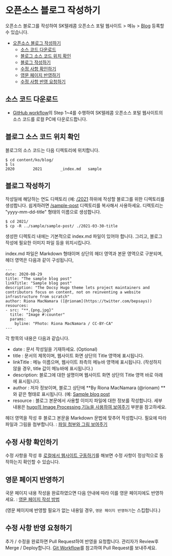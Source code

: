 # 오픈소스 블로그 작성하기

오픈소스 블로그를 작성하여 SK텔레콤 오픈소스 포털 웹사이트 > 메뉴 > [Blog](https://sktelecom.github.io/blog/) 등록할 수 있습니다. 

- [오픈소스 블로그 작성하기](#오픈소스-블로그-작성하기)
  - [소스 코드 다운로드](#소스-코드-다운로드)
  - [블로그 소스 코드 위치 확인](#블로그-소스-코드-위치-확인)
  - [블로그 작성하기](#블로그-작성하기)
  - [수정 사항 확인하기](#수정-사항-확인하기)
  - [영문 페이지 반영하기](#영문-페이지-반영하기)
  - [수정 사항 반영 요청하기](#수정-사항-반영-요청하기)

## 소스 코드 다운로드

* [GitHub workflow](./github-workflow.md)의 Step 1~4를 수행하여 SK텔레콤 오픈소스 포털 웹사이트의 소스 코드를 로컬 PC에 다운로드합니다. 

## 블로그 소스 코드 위치 확인

블로그의 소스 코드는 다음 디렉토리에 위치합니다. 

```
$ cd content/ko/blog/
$ ls
2020		2021		_index.md	sample
```

## 블로그 작성하기

작성일에 해당하는 연도 디렉토리 (예: [/2021](../content/ko/blog/2021) 하위에 작성할 블로그를 위한 디렉토리를 생성합니다. 쉽게하려면 [/sample-post](../content/ko/blog/sample/sample-post) 디렉토리를 복사해서 사용하세요. 디렉토리는 "yyyy-mm-dd-title" 형태의 이름으로 생성합니다.

```
$ cd 2021/
$ cp -R ../sample/sample-post/ ./2021-03-30-title
```

생성한 디렉토리 내에는 기본적으로 index.md 파일이 있어야 합니다. 그리고, 블로그 작성에 필요한 이미지 파일 등을 위치시킵니다. 

index.md 파일은 Markdown 형태이며 상단의 헤더 영역과 본문 영역으로 구분되며, 헤더 영역은 다음과 같이 구성됩니다,

```
---
date: 2020-08-29
title: "The sample blog post"
linkTitle: "Sample blog post"
description: "The Docsy Hugo theme lets project maintainers and contributors focus on content, not on reinventing a website infrastructure from scratch"
author: Riona MacNamara ([@rionam](https://twitter.com/bepsays))
resources:
- src: "**.{png,jpg}"
  title: "Image #:counter"
  params:
    byline: "Photo: Riona MacNamara / CC-BY-CA"
---
```

각 항목의 내용은 다음과 같습니다.

* date : 문서 작성일을 기재하세요. (Optional)
* title : 문서의 제목이며, 웹사이트 화면 상단의 Title 영역에 표시됩니다.
* linkTitle : 메뉴 이름으며, 웹사이트 좌측의 메뉴바 영역에 표시됩니다. (작성하지 않을 경우, title 값이 메뉴바에 표시됩니다.)
* description: 블로그에 대한 설명이며 웹사이트 화면 상단의 Title 영역 바로 아래에 표시됩니다. 
* author : 저자 정보이며, 블로그 상단에 **By Riona MacNamara (@rionam) **와 같은 형태로 표시됩니다. (예: [Sample blog post](https://sktelecom.github.io/blog/sample/sample-post/)
* resource : 블로그 본문에서 사용할 이미지 파일에 대한 정보를 작성합니다. 세부 내용은 [hugo의 Image Processing 기능을 사용하여 보여주기](./attach-file-image.md#hugo의-image-processing-기능을-사용하여-보여주기) 부분을 참고하세요. 


헤더 영역을 작성 후 블로그 본문을 Markdown 문법에 맞추어 작성합니다. 필요에 따라 파일과 그림을 첨부합니다. : [파일 첨부와 그림 보여주기](./attach-file-image.md)

## 수정 사항 확인하기

수정 사항을 작성 후 [로컬에서 웹사이트 구동하기](./local-website-server.md)를 해보면 수정 사항이 정상적으로 동작하는지 확인할 수 있습니다. 

## 영문 페이지 반영하기

국문 페이지 내용 작성을 완료하였으면 다음 안내에 따라 이를 영문 페이지에도 반영하세요. : [영문 페이지 작성 방법](multi-language.md)

(영문 페이지에 반영할 필요가 없는 내용일 경우, `영문 페이지 반영하기`는 스킵합니다.)

## 수정 사항 반영 요청하기

추가 / 수정을 완료하면 Pull Request하여 반영을 요청합니다. 관리자가 Review후 Merge / Deploy합니다. [Git Workflow](./github-workflow.md)를 참고하여 Pull Request를 보내주세요. 
